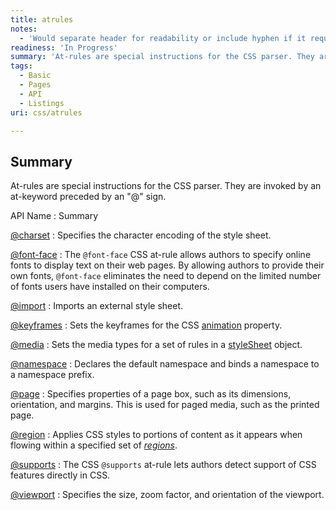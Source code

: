 ```yaml
---
title: atrules
notes:
  - 'Would separate header for readability or include hyphen if it requires a single word (at-rules or at rules vs atrules). Needs examples and explanation of the definition. A good start but considerably sparse for someone to land on this page and get clarification on at-rules.'
readiness: 'In Progress'
summary: 'At-rules are special instructions for the CSS parser. They are invoked by an at-keyword preceded by an &quot;@&quot; sign.'
tags:
  - Basic
  - Pages
  - API
  - Listings
uri: css/atrules

---
```

## Summary

At-rules are special instructions for the CSS parser. They are invoked by an at-keyword preceded by an &quot;@&quot; sign.

API Name
:   Summary

[@charset](/css/atrules/@charset)
:   Specifies the character encoding of the style sheet.

[@font-face](/css/atrules/@font-face)
:   The `@font-face` CSS at-rule allows authors to specify online fonts to display text on their web pages. By allowing authors to provide their own fonts, `@font-face` eliminates the need to depend on the limited number of fonts users have installed on their computers.

[@import](/css/atrules/@import)
:   Imports an external style sheet.

[@keyframes](/css/atrules/@keyframes)
:   Sets the keyframes for the CSS [animation](/css/properties/animation/animation) property.

[@media](/css/atrules/@media)
:   Sets the media types for a set of rules in a [styleSheet](/css/cssom/properties/styleSheet) object.

[@namespace](/css/atrules/@namespace)
:   Declares the default namespace and binds a namespace to a namespace prefix.

[@page](/css/atrules/@page)
:   Specifies properties of a page box, such as its dimensions, orientation, and margins. This is used for paged media, such as the printed page.

[@region](/css/atrules/@region)
:   Applies CSS styles to portions of content as it appears when flowing within a specified set of [*regions*](/css/concepts/region).

[@supports](/css/atrules/@supports)
:   The CSS `@supports` at-rule lets authors detect support of CSS features directly in CSS.

[@viewport](/css/atrules/@viewport)
:   Specifies the size, zoom factor, and orientation of the viewport.

